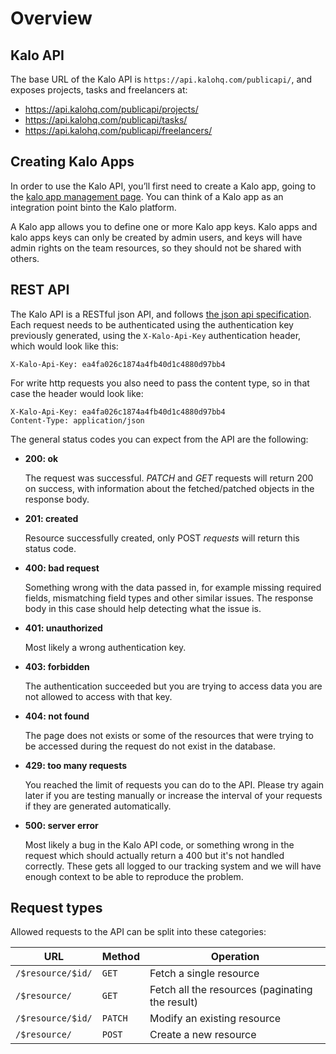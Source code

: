 # Overview

## Kalo API

The base URL of the Kalo API is `https://api.kalohq.com/publicapi/`, and exposes projects, tasks and freelancers at:

- https://api.kalohq.com/publicapi/projects/
- https://api.kalohq.com/publicapi/tasks/
- https://api.kalohq.com/publicapi/freelancers/

## Creating Kalo Apps

In order to use the Kalo API, you’ll first need to create a Kalo app, going to the [kalo app management page](https://developers.kalohq.com/apps/create).
You can think of a Kalo app as an integration point binto the Kalo platform.

A Kalo app allows you to define one or more Kalo app keys.
Kalo apps and kalo apps keys can only be created by admin users, and keys will have admin rights on the team resources, so they should not be shared with others.

## REST API

The Kalo API is a RESTful json API, and follows [the json api specification](http://jsonapi.org).
Each request needs to be authenticated using the authentication key previously generated, using the `X-Kalo-Api-Key` authentication header, which would look like this:

    X-Kalo-Api-Key: ea4fa026c1874a4fb40d1c4880d97bb4
    
For write http requests you also need to pass the content type, so in that case the header would look like:

    X-Kalo-Api-Key: ea4fa026c1874a4fb40d1c4880d97bb4
    Content-Type: application/json

The general status codes you can expect from the API are the following:

- **200: ok**

    The request was successful.
    *PATCH* and *GET* requests will return 200 on success, with information about the fetched/patched
    objects in the response body.
    
- **201: created**

    Resource successfully created, only POST *requests* will return this status code.

- **400: bad request**

    Something wrong with the data passed in, for example missing required fields, mismatching
    field types and other similar issues. The response body in this case should help detecting
    what the issue is.

- **401: unauthorized**

    Most likely a wrong authentication key.

- **403: forbidden**

    The authentication succeeded but you are trying to access data you are not allowed to access
    with that key.

- **404: not found**

    The page does not exists or some of the resources that were trying to be accessed during
    the request do not exist in the database.

    <!-- in theory this could also happen when you access something you do not have access -->
    <!-- to given how the filtering works. For example filtering by team and a certain id -->
    <!-- even if the given object would exist with that id if it's not part of that team -->
    <!-- we will still return 404 -->

- **429: too many requests**
  
    You reached the limit of requests you can do to the API.  Please
    try again later if you are testing manually or increase the
    interval of your requests if they are generated automatically.

- **500: server error**

    Most likely a bug in the Kalo API code, or something wrong in the request which should
    actually return a 400 but it's not handled correctly.
    These gets all logged to our tracking system and we will have enough context to be
    able to reproduce the problem.

    <!-- Should we add something else here about 502/503 or that's not really necessary? -->

## Request types

Allowed requests to the API can be split into these categories:

| URL             | Method | Operation                                       |
|-----------------|--------|-------------------------------------------------|
| `/$resource/$id/` | `GET`    | Fetch a single resource                         |
| `/$resource/`     | `GET`    | Fetch all the resources (paginating the result) |
| `/$resource/$id/` | `PATCH`  | Modify an existing resource                     |
| `/$resource/`     | `POST`   | Create a new resource                           |

